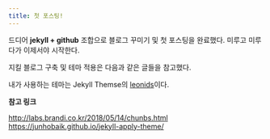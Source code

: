 ```yaml
---
title: 첫 포스팅!
---
```


드디어 **jekyll + github** 조합으로 블로그 꾸미기 및 첫 포스팅을 완료했다.
미루고 미루다가 이제서야 시작한다.

지킬 블로그 구축 및 테마 적용은 다음과 같은 글들을 참고했다.

내가 사용하는 테마는 Jekyll Themse의 [leonids](https://github.com/renyuanz/leonids)이다.

**참고 링크**

http://labs.brandi.co.kr/2018/05/14/chunbs.html
https://junhobaik.github.io/jekyll-apply-theme/